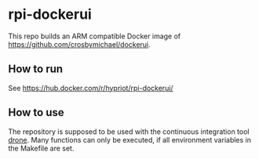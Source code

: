 # rpi-dockerui

This repo builds an ARM compatible Docker image of https://github.com/crosbymichael/dockerui.

## How to run
See https://hub.docker.com/r/hypriot/rpi-dockerui/

## How to use ##
The repository is supposed to be used with the continuous integration tool [drone](https://drone.io/). 
Many functions can only be executed, if all environment variables in the Makefile are set.
